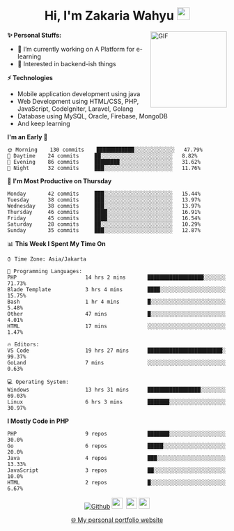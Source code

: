 <h1 align="center">Hi, I'm Zakaria Wahyu <img src="https://github.com/TheDudeThatCode/TheDudeThatCode/blob/master/Assets/Hi.gif" width="29px"></h1>

<img align="right" alt="GIF" height="175px" src="https://www.nayakapratama.co.id/wp-content/uploads/2019/07/Website-Maintenance.gif" />

**✨ Personal Stuffs:**
- 🔭 I’m currently working on A Platform for e-learning 
- 🌱 Interested in backend-ish things

**⚡ Technologies**
- Mobile application development using java
- Web Development using HTML/CSS, PHP, JavaScript, CodeIgniter, Laravel, Golang
- Database using MySQL, Oracle, Firebase, MongoDB
- And keep learning

<!--START_SECTION:waka-->
**I'm an Early 🐤** 

```text
🌞 Morning    130 commits    ████████████░░░░░░░░░░░░░   47.79% 
🌆 Daytime    24 commits     ██░░░░░░░░░░░░░░░░░░░░░░░   8.82% 
🌃 Evening    86 commits     ████████░░░░░░░░░░░░░░░░░   31.62% 
🌙 Night      32 commits     ███░░░░░░░░░░░░░░░░░░░░░░   11.76%

```
📅 **I'm Most Productive on Thursday** 

```text
Monday       42 commits     ███░░░░░░░░░░░░░░░░░░░░░░   15.44% 
Tuesday      38 commits     ███░░░░░░░░░░░░░░░░░░░░░░   13.97% 
Wednesday    38 commits     ███░░░░░░░░░░░░░░░░░░░░░░   13.97% 
Thursday     46 commits     ████░░░░░░░░░░░░░░░░░░░░░   16.91% 
Friday       45 commits     ████░░░░░░░░░░░░░░░░░░░░░   16.54% 
Saturday     28 commits     ██░░░░░░░░░░░░░░░░░░░░░░░   10.29% 
Sunday       35 commits     ███░░░░░░░░░░░░░░░░░░░░░░   12.87%

```


📊 **This Week I Spent My Time On** 

```text
⌚︎ Time Zone: Asia/Jakarta

💬 Programming Languages: 
PHP                      14 hrs 2 mins       ██████████████████░░░░░░░   71.73% 
Blade Template           3 hrs 4 mins        ████░░░░░░░░░░░░░░░░░░░░░   15.75% 
Bash                     1 hr 4 mins         █░░░░░░░░░░░░░░░░░░░░░░░░   5.48% 
Other                    47 mins             █░░░░░░░░░░░░░░░░░░░░░░░░   4.01% 
HTML                     17 mins             ░░░░░░░░░░░░░░░░░░░░░░░░░   1.47%

🔥 Editors: 
VS Code                  19 hrs 27 mins      ████████████████████████░   99.37% 
GoLand                   7 mins              ░░░░░░░░░░░░░░░░░░░░░░░░░   0.63%

💻 Operating System: 
Windows                  13 hrs 31 mins      █████████████████░░░░░░░░   69.03% 
Linux                    6 hrs 3 mins        ███████░░░░░░░░░░░░░░░░░░   30.97%

```

**I Mostly Code in PHP** 

```text
PHP                      9 repos             ███████░░░░░░░░░░░░░░░░░░   30.0% 
Go                       6 repos             █████░░░░░░░░░░░░░░░░░░░░   20.0% 
Java                     4 repos             ███░░░░░░░░░░░░░░░░░░░░░░   13.33% 
JavaScript               3 repos             ██░░░░░░░░░░░░░░░░░░░░░░░   10.0% 
HTML                     2 repos             █░░░░░░░░░░░░░░░░░░░░░░░░   6.67%

```



<!--END_SECTION:waka-->

<p align="center">
<a href="https://github.com/zakariawahyu" target="_blank"><img alt="Github" src="https://img.shields.io/badge/GitHub-%2312100E.svg?&style=for-the-badge&logo=Github&logoColor=white" /></a>
<a href="https://www.twitter.com/_zakariawahyu"><img src="https://img.shields.io/badge/twitter-%231DA1F2.svg?&style=for-the-badge&logo=twitter&logoColor=white" height=25></a> 
<a href="https://www.linkedin.com/in/zakariawahyu"><img src="https://img.shields.io/badge/linkedin-%230077B5.svg?&style=for-the-badge&logo=linkedin&logoColor=white" height=25></a> 
<a href="https://www.instagram.com/_zakariawahyu"><img src="https://img.shields.io/badge/instagram-%23E4405F.svg?&style=for-the-badge&logo=instagram&logoColor=white" height=25></a></p>
<p align="center"><a href="https://www.zakariawahyu.com">🌐 My personal portfolio website</a></p>
